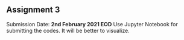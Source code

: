 ## Assignment 3

Submission Date: **2nd February 2021 EOD** 
Use Jupyter Notebook for submitting the codes. It will be better to visualize.